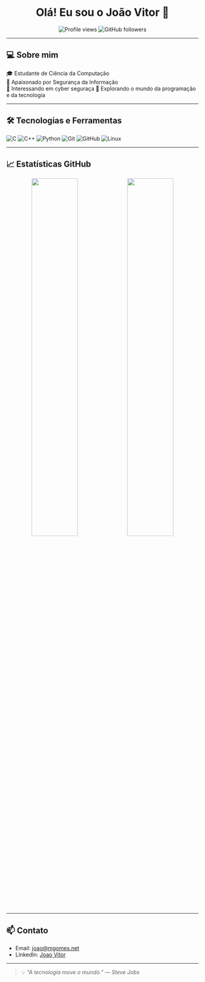 <h1 align="center">Olá! Eu sou o João Vitor 👋</h1>

<p align="center">
  <img src="https://komarev.com/ghpvc/?username=seu-usuario&style=flat-square" alt="Profile views"/>
  <img src="https://img.shields.io/github/followers/seu-usuario?style=social" alt="GitHub followers"/>
</p>

---

## 💻 Sobre mim
🎓 Estudante de Ciência da Computação  
🔐 Apaixonado por Segurança da Informação  
🏦 Interessando em cyber seguraça
🚀 Explorando o mundo da programação e da tecnologia

---

## 🛠️ Tecnologias e Ferramentas

![C](https://img.shields.io/badge/C-blue?style=flat&logo=c)
![C++](https://img.shields.io/badge/C++-00599C?style=flat&logo=c%2B%2B)
![Python](https://img.shields.io/badge/Python-3776AB?style=flat&logo=python)
![Git](https://img.shields.io/badge/Git-F05032?style=flat&logo=git)
![GitHub](https://img.shields.io/badge/GitHub-181717?style=flat&logo=github)
![Linux](https://img.shields.io/badge/Linux-FCC624?style=flat&logo=linux)

---

## 📈 Estatísticas GitHub

<p align="center">
  <img width="49%" src="https://github-readme-stats.vercel.app/api?username=jvmgomes&show_icons=true&theme=radical" />
  <img width="49%" src="https://github-readme-stats.vercel.app/api/top-langs/?username=jvmgomes&layout=normal&theme=tokyonight" />
</p>

---

## 📫 Contato

- Email: joao@mgomes.net  
- LinkedIn: [Joao Vitor](https://www.linkedin.com/in/jo%C3%A3o-vitor-moreira-gomes/)  

---

> 💡 _“A tecnologia move o mundo.” — Steve Jobs_
